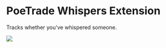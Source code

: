 # PoeTrade Whispers Extension
Tracks whether you've whispered someone.

![](https://github.com/stephenpoole/facebook-adblock-extension/blob/master/promo-440x280.jpg)
